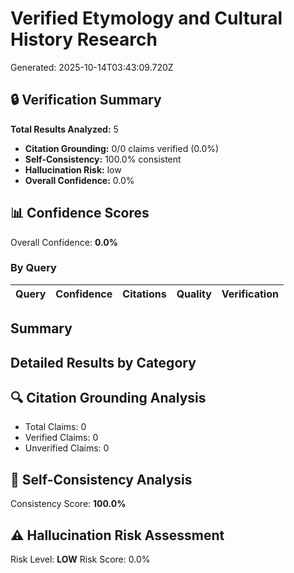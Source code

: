 # Verified Etymology and Cultural History Research

Generated: 2025-10-14T03:43:09.720Z

## 🔒 Verification Summary

**Total Results Analyzed:** 5

- **Citation Grounding:** 0/0 claims verified (0.0%)
- **Self-Consistency:** 100.0% consistent
- **Hallucination Risk:** low
- **Overall Confidence:** 0.0%


## 📊 Confidence Scores

Overall Confidence: **0.0%**

### By Query

| Query | Confidence | Citations | Quality | Verification |
|-------|------------|-----------|---------|-------------|


## Summary



## Detailed Results by Category

## 🔍 Citation Grounding Analysis

- Total Claims: 0
- Verified Claims: 0
- Unverified Claims: 0

## 🎯 Self-Consistency Analysis

Consistency Score: **100.0%**

## ⚠️ Hallucination Risk Assessment

Risk Level: **LOW**
Risk Score: 0.0%

